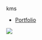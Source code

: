 kms

- [Portfolio](https://teemsucks.github.io/portfolio)

[![](https://visitcount.itsvg.in/api?id=TeemSucks&label=Profile%20Views&color=6&icon=0&pretty=true)](https://visitcount.itsvg.in)
